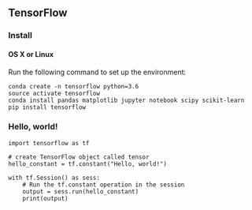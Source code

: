 ## TensorFlow

### Install
#### OS X or Linux
Run the following command to set up the environment:  
```
conda create -n tensorflow python=3.6  
source activate tensorflow  
conda install pandas matplotlib jupyter notebook scipy scikit-learn  
pip install tensorflow
```

### Hello, world!
```
import tensorflow as tf  

# create TensorFlow object called tensor  
hello_constant = tf.constant("Hello, world!")

with tf.Session() as sess:
    # Run the tf.constant operation in the session
    output = sess.run(hello_constant)
    print(output)
```
